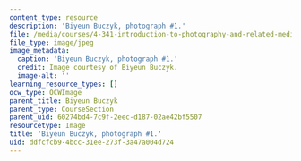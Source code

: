 ```yaml
---
content_type: resource
description: 'Biyeun Buczyk, photograph #1.'
file: /media/courses/4-341-introduction-to-photography-and-related-media-fall-2007/ddfcfcb94bcc31ee273f3a47a004d724_buczyk1.jpg
file_type: image/jpeg
image_metadata:
  caption: 'Biyeun Buczyk, photograph #1.'
  credit: Image courtesy of Biyeun Buczyk.
  image-alt: ''
learning_resource_types: []
ocw_type: OCWImage
parent_title: Biyeun Buczyk
parent_type: CourseSection
parent_uid: 60274bd4-7c9f-2eec-d187-02ae42bf5507
resourcetype: Image
title: 'Biyeun Buczyk, photograph #1.'
uid: ddfcfcb9-4bcc-31ee-273f-3a47a004d724
---
```

